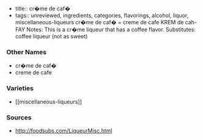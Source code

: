 - title:: cr�me de caf�
- tags:: unreviewed, ingredients, categories, flavorings, alcohol, liquor, miscellaneous-liqueurs
cr�me de caf� = creme de cafe KREM de cah-FAY Notes: This is a cr�me liqueur that has a coffee flavor. Substitutes: coffee liqueur (not as sweet)

### Other Names

* cr�me de caf�
* creme de cafe

### Varieties

* [[miscellaneous-liqueurs]]

### Sources
* http://foodsubs.com/LiqueurMisc.html
